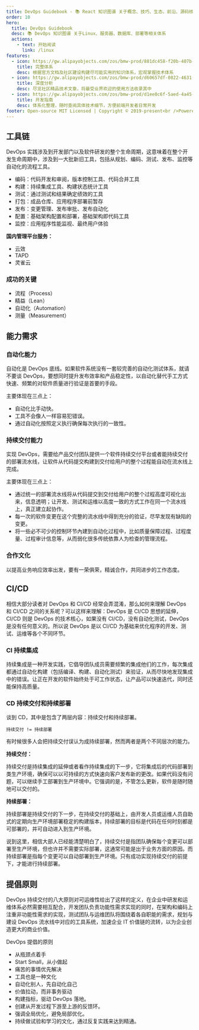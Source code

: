 ```yaml
---
title: DevOps Guidebook - 📚 React 知识图谱 关于概念、技巧、生态、前沿、源码核心
order: 10
hero:
  title: DevOps Guidebook
  desc: 📚 DevOps 知识图谱 关于Linux、服务器、数据库、部署等相关体系
  actions:
    - text: 开始阅读
      link: /linux
features:
  - icon: https://gw.alipayobjects.com/zos/bmw-prod/881dc458-f20b-407b-947a-95104b5ec82b/k79dm8ih_w144_h144.png
    title: 完整体系
    desc: 根据官方文档及社区建设构建尽可能实用的知识体系，宏观掌握技术体系
  - icon: https://gw.alipayobjects.com/zos/bmw-prod/d60657df-0822-4631-9d7c-e7a869c2f21c/k79dmz3q_w126_h126.png
    title: 深度分析
    desc: 尽览社区精品技术文章，将最受业界欢迎的使用方法收录其中
  - icon: https://gw.alipayobjects.com/zos/bmw-prod/d1ee0c6f-5aed-4a45-a507-339a4bfe076c/k7bjsocq_w144_h144.png
    title: 开发指南
    desc: 体系化整理，随时查阅具体技术细节，方便前端开发者日常开发
footer: Open-source MIT Licensed | Copyright © 2019-present<br />Powered by tsejx
---
```


## 工具链

DevOps 实践涉及到开发部门以及软件研发的整个生命周期，这意味着在整个开发生命周期中，涉及到一大批新旧工具，包括从规划、编码、测试、发布、监控等自动化的流程工具。

- 编码：代码开发和审阅，版本控制工具、代码合并工具
- 构建：持续集成工具、构建状态统计工具
- 测试：通过测试和结果确定绩效的工具
- 打包：成品仓库、应用程序部署前暂存
- 发布：变更管理、发布审批、发布自动化
- 配置：基础架构配置和部署，基础架构即代码工具
- 监控：应用程序性能监视、最终用户体验

**国内管理平台服务：**

- 云效
- TAPD
- 灵雀云

### 成功的关键

- 流程（Process）
- 精益（Lean）
- 自动化（Automation）
- 测量（Measurement）

## 能力需求

### 自动化能力

自动化是 DevOps 底线。如果软件系统没有一套较完善的自动化测试体系，就请不要谈 DevOps，要想同时提升发布效率和产品稳定性，以自动化替代手工方式快速、频繁的对软件质量进行验证是首要的手段。

主要体现在三点上：

- 自动化比手动快。
- 工具不会像人一样容易犯错误。
- 通过自动化按照定义执行确保每次执行的一致性。

### 持续交付能力

实现 DevOps，需要给产品交付团队提供一个软件持续交付平台或者能持续交付的部署流水线，让软件从代码提交构建到交付给用户的整个过程能自动在流水线上完成。

主要体现在三点上：

- 通过统一的部署流水线将从代码提交到交付给用户的整个过程高度可视化出来，信息透明；让开发、测试和运维以高度一致的方式工作在同一个流水线上，真正建立起协作。
- 每一次的软件变更在这个完整的流水线中得到充分的验证，尽早发现有缺陷的变更。
- 将一些必不可少的控制环节內建到自动化过程中，比如质量保障过程、过程度量、过程审计信息等，从而弱化很多传统依靠人为检查的管理流程。

### 合作文化

以提高业务响应效率出发，要有一荣俱荣，精诚合作，共同进步的工作态度。

## CI/CD

相信大部分读者对 DevOps 和 CI/CD 经常会弄混淆，那么如何来理解 DevOps 和 CI/CD 之间的关系呢？可以这样来理解：DevOps 是 CI/CD 思想的延伸，CI/CD 则是 DevOps 的技术核心，如果没有 CI/CD，没有自动化测试，DevOps 是没有任何意义的。所以说 DevOps 是以 CI/CD 为基础来优化程序的开发、测试、运维等各个不同环节。

### CI 持续集成

持续集成是一种开发实践，它倡导团队成员需要频繁的集成他们的工作，每次集成都通过自动化构建（包括编译、构建、自动化测试）来验证，从而尽快地发现集成中的错误。让正在开发的软件始终处于可工作状态，让产品可以快速迭代，同时还能保持高质量。

### CD 持续交付和持续部署

谈到 CD，其中是包含了两层内容：持续交付和持续部署。

```
持续交付 != 持续部署
```

有时候很多人会把持续交付误认为成持续部署，然而两者是两个不同层次的能力。

**持续交付：**

持续交付是持续集成的延伸或者看作持续集成的下一步，它将集成后的代码部署到类生产环境，确保可以以可持续的方式快速向客户发布新的更改。如果代码没有问题，可以继续手工部署到生产环境中。它强调的是，不管怎么更新，软件是随时随地可以交付的。

**持续部署：**

持续部署是持续交付的下一步，在持续交付的基础上，由开发人员或运维人员自助式的定期向生产环境部署稳定的构建版本，持续部署的目标是代码在任何时刻都是可部署的，并可自动进入到生产环境。

说到这里，相信大部人已经能清楚明白了，持续交付是指团队确保每个变更可以部署至生产环境，但也许并不需要实际部署，这通常可能是出于业务方面的原因。而持续部署是指每个变更可以自动部署到生产环境。只有成功实现持续交付的前提下，才能进行持续部署。

## 提倡原则

DevOps 持续交付的八大原则对可运维性给出了这样的定义，在企业中研发和运维体系必然需要相互配合，开发团队负责功能性需求实现的同时，在架构和编码上注重非功能性需求的实现，测试团队与运维团队将围绕着各自职能的需求，规划与建设 DevOps 流水线中对应的工具系统，加速企业 IT 价值链的流转，以为企业创造更大的商业价值。

DevOps 提倡的原则

- 从瓶颈点着手
- Start Small，从小做起
- 痛苦的事情优先解决
- 工具也是一种文化
- 自动化别人，先自动化自己
- 价值拉动，而非事务驱动
- 构建指标，驱动 DevOps 落地。
- 创建从开发过程下游至上游的反馈环。
- 强调全局优化，避免局部优化。
- 持续做试验和学习的文化，通过反复实践来达到精通。
